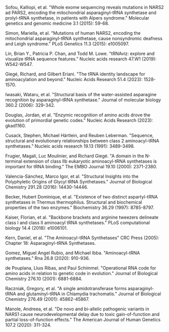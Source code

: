 Sofou, Kalliopi, et al. "Whole exome sequencing reveals mutations in NARS2 ad PARS2, encoding the mitochondrial asparaginyl-tRNA synthetase and prolyl-tRNA synthetase, in patients with Alpers syndrome." Molecular genetics and genomic medicine 3.1 (2015): 59-68.

Simon, Mariella, et al. "Mutations of human NARS2, encoding the mitochondrial asparaginyl-tRNA synthetase, cause nonsyndromic deafness and Leigh syndrome." PLoS Genetics 11.3 (2015): e1005097.

Lin, Brian Y., Patricia P. Chan, and Todd M. Lowe. "tRNAviz: explore and visualize tRNA sequence features." Nucleic acids research 47.W1 (2019): W542-W547.

Giegé, Richard, and Gilbert Eriani. "The tRNA identity landscape for aminoacylation and beyond." Nucleic Acids Research 51.4 (2023): 1528-1570.


Iwasaki, Wataru, et al. "Structural basis of the water-assisted asparagine recognition by asparaginyl-tRNA synthetase." Journal of molecular biology 360.2 (2006): 329-342.


Douglas, Jordan, et al. "Enzymic recognition of amino acids drove the evolution of primordial genetic codes." Nucleic Acids Research (2023): gkad1160.

Cusack, Stephen, Michael Härtlein, and Reuben Leberman. "Sequence, structural and evolutionary relationships between class 2 aminoacyl-tRNA synthetases." Nucleic acids research 19.13 (1991): 3489-3498.



Frugier, Magali, Luc Moulinier, and Richard Giegé. "A domain in the N-terminal extension of class IIb eukaryotic aminoacyl-tRNA synthetases is important for tRNA binding." The EMBO Journal 19.10 (2000): 2371-2380.



Valencia-Sánchez, Marco Igor, et al. "Structural Insights into the Polyphyletic Origins of Glycyl tRNA Synthetases." Journal of Biological Chemistry 291.28 (2016): 14430-14446.


Becker, Hubert Dominique, et al. "Existence of two distinct aspartyl-tRNA synthetases in Thermus thermophilus. Structural and biochemical properties of the two enzymes." Biochemistry 36.29 (1997): 8785-8797.


Kaiser, Florian, et al. "Backbone brackets and arginine tweezers delineate class I and class II aminoacyl tRNA synthetases." PLoS computational biology 14.4 (2018): e1006101.




Kern, Daniel, et al. "The Aminoacyl-tRNA Synthetases" CRC Press (2005): Chapter 18: Asparaginyl-tRNA Synthetases.



Gomez, Miguel Angel Rubio, and Michael Ibba. "Aminoacyl-tRNA synthetases." Rna 26.8 (2020): 910-936.



de Pouplana, Lluıs Ribas, and Paul Schimmel. "Operational RNA code for amino acids in relation to genetic code in evolution." Journal of Biological Chemistry 276.10 (2001): 6881-6884.




Raczniak, Gregory, et al. "A single amidotransferase forms asparaginyl-tRNA and glutaminyl-tRNA in Chlamydia trachomatis." Journal of Biological Chemistry 276.49 (2001): 45862-45867.

Manole, Andreea, et al. "De novo and bi-allelic pathogenic variants in NARS1 cause neurodevelopmental delay due to toxic gain-of-function and partial loss-of-function effects." The American Journal of Human Genetics 107.2 (2020): 311-324.
